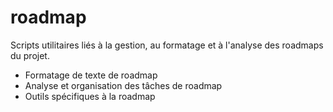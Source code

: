# roadmap

Scripts utilitaires liés à la gestion, au formatage et à l'analyse des roadmaps du projet.

- Formatage de texte de roadmap
- Analyse et organisation des tâches de roadmap
- Outils spécifiques à la roadmap
